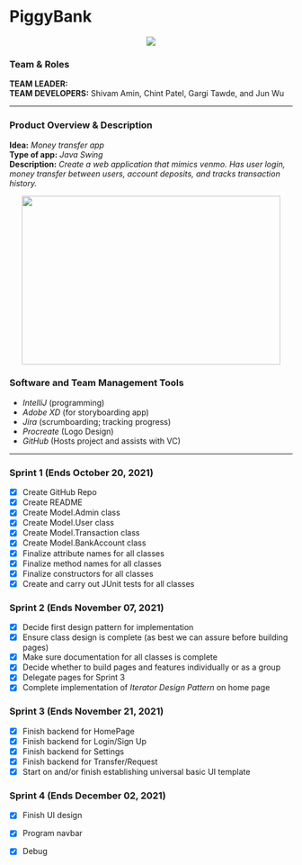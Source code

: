 # PiggyBank
<p align="center">
  <img src="https://user-images.githubusercontent.com/40704006/137033360-70d98b36-9e82-4df6-bf54-1e866213255e.png">
</p>

### Team & Roles
**TEAM LEADER:**   
**TEAM DEVELOPERS:** Shivam Amin, Chint Patel, Gargi Tawde, and Jun Wu

---
### Product Overview & Description 
**Idea:** *Money transfer app*  
**Type of app:** *Java Swing*  
**Description:** *Create a web application that mimics venmo. Has user login, money transfer between users, account deposits, and tracks transaction history.*  
<p align="center">
  <img width="460" height="300" src="https://user-images.githubusercontent.com/40704006/137034001-bb740f9e-ea5a-4bc6-b16e-0f1d14c4aba2.gif">
</p>  

### Software and Team Management Tools
- *IntelliJ* (programming)
- *Adobe XD* (for storyboarding app)
- *Jira* (scrumboarding; tracking progress)
- *Procreate* (Logo Design)
- *GitHub* (Hosts project and assists with VC)
---

### Sprint 1 (Ends October 20, 2021)  
- [x] Create GitHub Repo  
- [x] Create README  
- [x] Create Model.Admin class  
- [x] Create Model.User class  
- [x] Create Model.Transaction class   
- [x] Create Model.BankAccount class  
- [x] Finalize attribute names for all classes  
- [x] Finalize method names for all classes  
- [x] Finalize constructors for all classes
- [x] Create and carry out JUnit tests for all classes
### Sprint 2 (Ends November 07, 2021)  
- [x] Decide first design pattern for implementation
- [x] Ensure class design is complete (as best we can assure before building pages)
- [x] Make sure documentation for all classes is complete
- [x] Decide whether to build pages and features individually or as a group
- [x] Delegate pages for Sprint 3
- [x] Complete implementation of *Iterator Design Pattern* on home page
### Sprint 3 (Ends November 21, 2021)  
- [x] Finish backend for HomePage
- [x] Finish backend for Login/Sign Up
- [x] Finish backend for Settings
- [x] Finish backend for Transfer/Request
- [x] Start on and/or finish establishing universal basic UI template
### Sprint 4 (Ends December 02, 2021)  
- [x] Finish UI design
- [x] Program navbar
- [x] Debug

